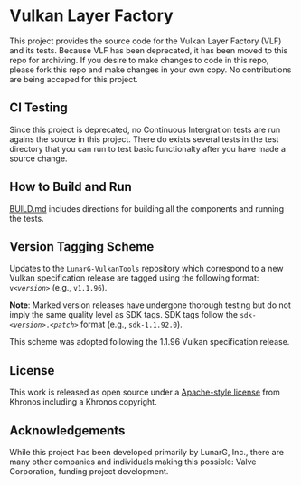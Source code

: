 # Vulkan Layer Factory

This project provides the source code for the Vulkan Layer Factory (VLF) and its tests.
Because VLF has been deprecated, it has been moved to this repo for archiving.
If you desire to make changes to code in this repo, please fork this repo and make changes in your own copy. No contributions are being acceped for this project.


## CI Testing

Since this project is deprecated, no Continuous Intergration tests are run agains the source in this project. There do exists several tests in the test directory that you can run to test basic functionalty after you have made a source change.

## How to Build and Run

[BUILD.md](BUILD.md) includes directions for building all the components and running the tests.

## Version Tagging Scheme

Updates to the `LunarG-VulkanTools` repository which correspond to a new Vulkan specification release are tagged using the following format: `v<`_`version`_`>` (e.g., `v1.1.96`).

**Note**: Marked version releases have undergone thorough testing but do not imply the same quality level as SDK tags. SDK tags follow the `sdk-<`_`version`_`>.<`_`patch`_`>` format (e.g., `sdk-1.1.92.0`).

This scheme was adopted following the 1.1.96 Vulkan specification release.

## License
This work is released as open source under a [Apache-style license](LICENSE.txt) from Khronos including a Khronos copyright.

## Acknowledgements
While this project has been developed primarily by LunarG, Inc., there are many other companies and individuals making this possible: Valve Corporation, funding project development.
